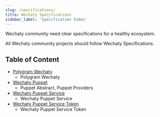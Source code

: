 ```yaml
---
slug: /specifications/
title: Wechaty Specifications
sidebar_label: 'Specification Index'
---
```


Wechaty community need clear specifications for a healthy ecosystem.

All Wechaty community projects should follow Wechaty Specifications.

## Table of Content

- [Polygram Wechaty](wechaty)
  - Polygram Wechaty
- [Wechaty Puppet](puppet)
  - Puppet Abstract, Puppet Providers
- [Wechaty Puppet Service](service)
  - Wechaty Puppet Service
- [Wechaty Puppet Service Token](token)
  - Wechaty Puppet Service Token
